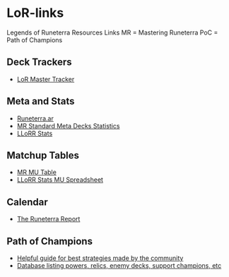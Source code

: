 # LoR-links
Legends of Runeterra Resources Links
MR = Mastering Runeterra
PoC = Path of Champions

## Deck Trackers
- [LoR Master Tracker](https://lormaster.com/)

## Meta and Stats
- [Runeterra.ar](https://runeterra.ar/meta)
- [MR Standard Meta Decks Statistics](https://masteringruneterra.com/meta-stats/)
- [LLoRR Stats](https://www.llorr-stats.com/)

## Matchup Tables
- [MR MU Table](https://masteringruneterra.com/mu-table/)
- [LLoRR Stats MU Spreadsheet](https://docs.google.com/spreadsheets/d/1MFb-6203FOHiK4KJJyjQI3dmJw2_6cFRWsEMQSYyDnQ/edit#gid=1207370277)

## Calendar
- [The Runeterra Report](https://lorreport.com/)

## Path of Champions
- [Helpful guide for best strategies made by the community](https://docs.google.com/spreadsheets/d/1MFb-6203FOHiK4KJJyjQI3dmJw2_6cFRWsEMQSYyDnQ/edit#gid=1207370277)
- [Database listing powers, relics, enemy decks, support champions, etc](https://docs.google.com/spreadsheets/u/1/d/1Nn1fHVsZyg564ictUYFM9Xq7eOUR1DY_PQcxbZmhTuo/htmlview)
